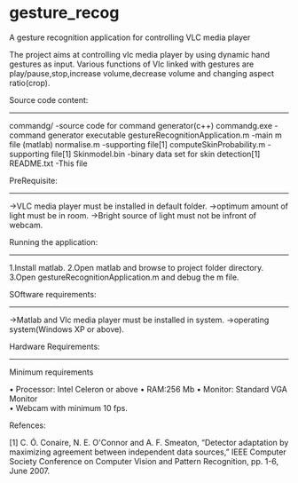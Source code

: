gesture_recog
=============

A gesture recognition application for controlling VLC media player

The project aims at controlling vlc media player by using dynamic hand gestures as input.
Various functions of Vlc linked with gestures are play/pause,stop,increase volume,decrease volume and changing aspect ratio(crop).

Source code content:
___________________
commandg/                                    -source code for command generator(c++)
commandg.exe                                 -command generator executable 
gestureRecognitionApplication.m              -main  m file (matlab)
normalise.m                                  -supporting file[1]
computeSkinProbability.m                     -supporting file[1]
Skinmodel.bin                                -binary data set for skin detection[1]
README.txt                                   -This file

PreRequisite:
_____________
->VLC media player must be installed in default folder.
->optimum amount of light must be in room.
->Bright source of light must not be infront of webcam.

Running the application:
________________________
1.Install matlab.
2.Open matlab and browse to project folder directory.
3.Open gestureRecognitionApplication.m and debug the m file.

SOftware requirements:
____________________

->Matlab and Vlc media player must be installed in system.
->operating system(Windows XP or above).

Hardware Requirements:
______________________
Minimum requirements

•  Processor: Intel Celeron or above
•	RAM:256 Mb
•	Monitor: Standard VGA Monitor  
•	Webcam with minimum 10 fps.

Refences:

[1]  C. Ó. Conaire, N. E. O'Connor and A. F. Smeaton, “Detector adaptation by maximizing agreement between independent data sources,” IEEE Computer Society Conference on Computer Vision and Pattern Recognition, pp. 1-6, June 2007.



